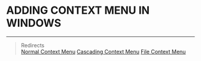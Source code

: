 # ADDING CONTEXT MENU IN WINDOWS
_________________
> Redirects  
> [Normal Context Menu](#normal-context-menu)
> [Cascading Context Menu](#cascading-context-menu)
> [File Context Menu](#file-context-menu)